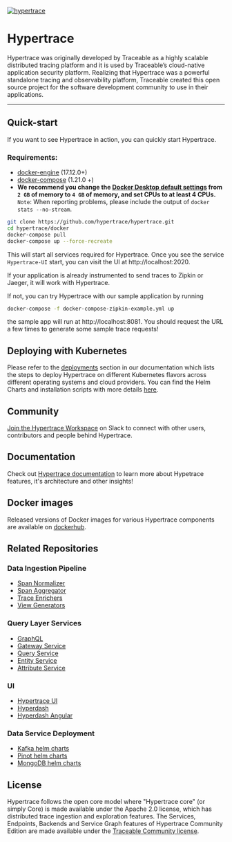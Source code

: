 [![hypertrace](https://circleci.com/gh/hypertrace/hypertrace/tree/main.svg?style=svg)](https://circleci.com/gh/hypertrace/hypertrace)

# Hypertrace



Hypertrace was originally developed by Traceable as a highly scalable
distributed tracing platform and it is used by Traceable’s cloud-native
application security platform. ‍Realizing that Hypertrace was a powerful
standalone tracing and observability platform, Traceable created this open source
project for the software development community to use in their applications.

---

## Quick-start

If you want to see Hypertrace in action, you can quickly start Hypertrace.

### Requirements:
- [docker-engine](https://docs.docker.com/engine/install/) (17.12.0+)
- [docker-compose](https://docs.docker.com/compose/install/) (1.21.0 +)
- **We recommend you change the [Docker Desktop default settings](https://hypertrace-docs.s3.amazonaws.com/docker-desktop.png) from `2 GB` of memory to `4 GB` of memory, and set CPUs to at least 4 CPUs.** 
`Note`: When reporting problems, please include the output of `docker stats --no-stream`.


```bash
git clone https://github.com/hypertrace/hypertrace.git
cd hypertrace/docker
docker-compose pull
docker-compose up --force-recreate
```

This will start all services required for Hypertrace. Once you see the service `Hypertrace-UI` start, you can visit the UI at http://localhost:2020.

If your application is already instrumented to send traces to Zipkin or Jaeger, it will work with Hypertrace.

If not, you can try Hypertrace with our sample application by running

```bash
docker-compose -f docker-compose-zipkin-example.yml up
```

the sample app will run at http://localhost:8081. You should request the URL a few times to generate some sample trace requests!

## Deploying with Kubernetes

Please refer to the [deployments](https://docs.hypertrace.org/deployments/) section in our documentation which lists the steps to deploy Hypertrace on different Kubernetes flavors across different operating systems and cloud providers. You can find the Helm Charts and installation scripts with more details [here](/kubernetes).

## Community

[Join the Hypertrace Workspace](https://www.hypertrace.org/get-started) on Slack to connect with other users, contributors and people behind Hypertrace.

## Documentation

Check out [Hypertrace documentation](https://docs.hypertrace.org) to learn more about Hypetrace features, it's architecture and other insights!

## Docker images

Released versions of Docker images for various Hypertrace components are available on [dockerhub](https://hub.docker.com/u/hypertrace).

## Related Repositories

### Data Ingestion Pipeline

* [Span Normalizer](https://github.com/hypertrace/span-normalizer)
* [Span Aggregator](https://github.com/hypertrace/raw-spans-grouper)
* [Trace Enrichers](https://github.com/hypertrace/hypertrace-trace-enricher)
* [View Generators](https://github.com/hypertrace/hypertrace-view-generator)

### Query Layer Services

* [GraphQL](https://github.com/hypertrace/hypertrace-graphql)
* [Gateway Service](https://github.com/hypertrace/gateway-service)
* [Query Service](https://github.com/hypertrace/query-service)
* [Entity Service](https://github.com/hypertrace/entity-service)
* [Attribute Service](https://github.com/hypertrace/attribute-service)

### UI

* [Hypertrace UI](https://github.com/hypertrace/hypertrace-ui)
* [Hyperdash](https://github.com/hypertrace/hyperdash)
* [Hyperdash Angular](https://github.com/hypertrace/hyperdash-angular)

### Data Service Deployment

* [Kafka helm charts](https://github.com/hypertrace/kafka)
* [Pinot helm charts](https://github.com/hypertrace/pinot)
* [MongoDB helm charts](https://github.com/hypertrace/mongodb)

## License

Hypertrace follows the open core model where "Hypertrace core" (or simply Core) is made available under the Apache 2.0 license, which has distributed trace ingestion and exploration features. The Services, Endpoints, Backends and Service Graph features of Hypertrace Community Edition are made available under the
[Traceable Community license](LICENSE).
